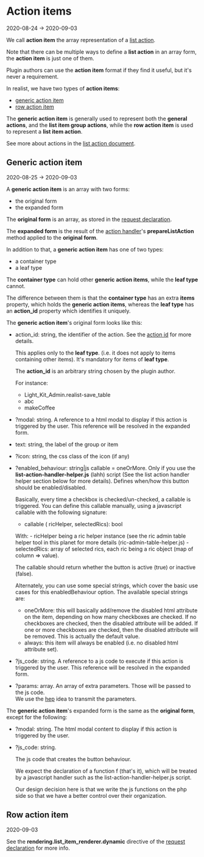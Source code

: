 Action items
=============
2020-08-24 -> 2020-09-03




We call **action item** the array representation of a [list action](https://github.com/lingtalfi/Light_Realist/blob/master/doc/pages/2020/list-actions.md).

Note that there can be multiple ways to define a **list action** in an array form, the **action item** is just one of them.


Plugin authors can use the **action item** format if they find it useful, but it's never a requirement.

In realist, we have two types of **action items**:


- [generic action item](#generic-action-item)
- [row action item](#row-action-item)


The **generic action item** is generally used to represent both the **general actions**, and the **list item group actions**,
while the **row action item** is used to represent a **list item action**.

See more about actions in the [list action document](https://github.com/lingtalfi/Light_Realist/blob/master/doc/pages/2020/list-actions.md).


Generic action item
---------
2020-08-25 -> 2020-09-03





A **generic action item** is an array with two forms:

- the original form 
- the expanded form


The **original form** is an array, as stored in the [request declaration](https://github.com/lingtalfi/Light_Realist/blob/master/doc/pages/2020/request-declaration.md).

The **expanded form** is the result of the [action handler](https://github.com/lingtalfi/Light_Realist/blob/master/doc/pages/2020/realist-protagonists.md#the-action-handler)'s **prepareListAction** method applied to the **original form**. 



In addition to that, a **generic action item** has one of two types:

- a container type 
- a leaf type

The **container type** can hold other **generic action items**, while the **leaf type** cannot.

The difference between them is that the **container type** has an extra **items** property, which holds the **generic action items**,
whereas the **leaf type** has an **action_id** property which identifies it uniquely.



The **generic action item**'s original form looks like this:


- action_id: string, the identifier of the action. See the [action id](https://github.com/lingtalfi/Light_Realist/blob/master/doc/pages/2020/list-actions.md) for more details.
 
    This applies only to the **leaf type**. (i.e. it does not apply to items containing other items).
    It's mandatory for items of **leaf type**.
        
    The **action_id** is an arbitrary string chosen by the plugin author.
    
    For instance:
    
    - Light_Kit_Admin.realist-save_table
    - abc
    - makeCoffee
        
        
- ?modal: string. A reference to a html modal to display if this action is triggered by the user.
    This reference will be resolved in the expanded form. 
        
        
        
        
        
        
- text: string, the label of the group or item
- ?icon: string, the css class of the icon (if any)
 
- ?enabled_behaviour: string|js callable = oneOrMore.
    Only if you use the **list-action-handler-helper.js** (lahh) script (See the list action handler helper section below for
     more details).
    Defines when/how this button should be enabled/disabled.
    
    Basically, every time a checkbox is checked/un-checked, a callable is triggered.
    You can define this callable manually, using a javascript callable with the following signature:
    
    - callable ( ricHelper, selectedRics): bool
    
    With:
        - ricHelper being a ric helper instance (see the ric admin table helper tool in this planet for more details (ric-admin-table-helper.js)
        - selectedRics: array of selected rics, each ric being a ric object (map of column => value).
    
    The callable should return whether the button is active (true) or inactive (false).            
                
    Alternately, you can use some special strings, which cover the basic use cases for this enabledBehaviour option.
    The available special strings are:
    
    - oneOrMore: this will basically add/remove the disabled html attribute on the item, depending on how many checkboxes
                        are checked. If no checkboxes are checked, then the disabled attribute will be added.
                        If one or more checkboxes are checked, then the disabled attribute will be removed.
                        This is actually the default value.             
    - always: this item will always be enabled (i.e. no disabled html attribute set).
- ?js_code: string. A reference to a js code to execute if this action is triggered by the user.
    This reference will be resolved in the expanded form.  
                                  
       
    
- ?params: array. An array of extra parameters. Those will be passed to the js code.    
        We use the [hep](https://github.com/lingtalfi/NotationFan/blob/master/html-element-parameters.md) idea
        to transmit the parameters.
  








The **generic action item**'s expanded form is the same as the **original form**, except for the following:


- ?modal: string. The html modal content to display if this action is triggered by the user.
- ?js_code: string. 
                                  
    The js code that creates the button behaviour.
    
    We expect the declaration of a function f (that's it), which will be treated by a javascript handler such as the list-action-handler-helper.js script.
    
    Our design decision here is that we write the js functions on the php side
    so that we have a better control over their organization.
            
     
     
     

Row action item
---------
2020-09-03


See the **rendering.list_item_renderer.dynamic** directive of the [request declaration](https://github.com/lingtalfi/Light_Realist/blob/master/doc/pages/2020/request-declaration.md) for more info.     






